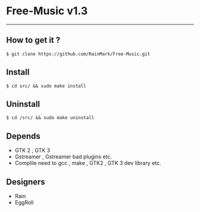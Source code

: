 # Free-Music v1.3
***
## How to get it ?
` $ git clone https://github.com/RainMark/Free-Music.git `
## Install
` $ cd src/ && sudo make install `
## Uninstall
` $ cd /src/ && sudo make uninstall `
## Depends
+ GTK 2 , GTK 3
+ Gstreamer , Gstreamer bad plugins etc.
+ Complile need to gcc , make , GTK2 , GTK 3 dev library etc.

## Designers
+ Rain
+ EggRoll
